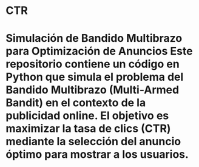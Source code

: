 # CTR
# Simulación de Bandido Multibrazo para Optimización de Anuncios  Este repositorio contiene un código en Python que simula el problema del Bandido Multibrazo (Multi-Armed Bandit) en el contexto de la publicidad online.   El objetivo es maximizar la tasa de clics (CTR) mediante la selección del anuncio óptimo para mostrar a los usuarios. 

